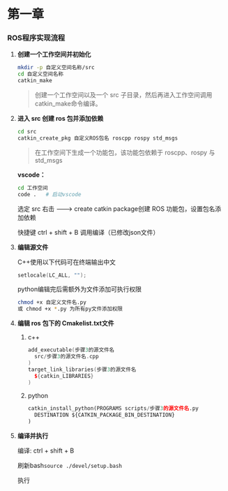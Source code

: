 # 第一章

### ROS程序实现流程

1. **创建一个工作空间并初始化**

   ```bash
   mkdir -p 自定义空间名称/src
   cd 自定义空间名称
   catkin_make
   ```

   > 创建一个工作空间以及一个 src 子目录，然后再进入工作空间调用 catkin_make命令编译。

   

2. **进入 src 创建 ros 包并添加依赖**

   ```bash
   cd src
   catkin_create_pkg 自定义ROS包名 roscpp rospy std_msgs
   ```

   > 在工作空间下生成一个功能包，该功能包依赖于 roscpp、rospy 与 std_msgs

   

   **vscode：**

   ```bash
   cd 工作空间
   code .	# 启动vscode
   ```

   选定 src 右击 ---> create catkin package创建 ROS 功能包，设置包名添加依赖

   快捷键 ctrl + shift + B 调用编译（已修改json文件）

   

3. **编辑源文件**

   C++使用以下代码可在终端输出中文

   ```cpp
   setlocale(LC_ALL, "");
   ```

   python编辑完后需额外为文件添加可执行权限

   ```bash
   chmod +x 自定义文件名.py
   或 chmod +x *.py 为所有py文件添加权限
   ```

   

4. **编辑 ros 包下的 Cmakelist.txt文件**

   1. c++

      ```c++
      add_executable(步骤3的源文件名
        src/步骤3的源文件名.cpp
      )
      target_link_libraries(步骤3的源文件名
        ${catkin_LIBRARIES}
      )
      ```

   2. python

      ```python
      catkin_install_python(PROGRAMS scripts/步骤3的源文件名.py
        DESTINATION ${CATKIN_PACKAGE_BIN_DESTINATION}
      )
      ```

   

5. **编译并执行**

   编译: ctrl + shift + B

   刷新bash```source ./devel/setup.bash```

   执行
